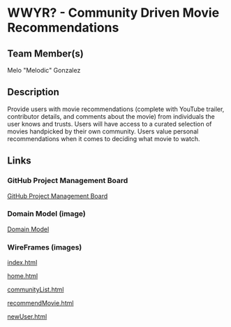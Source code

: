 # WWYR? - Community Driven Movie Recommendations

## Team Member(s)

Melo "Melodic" Gonzalez

## Description

Provide users with movie recommendations (complete with YouTube trailer, contributor details, and comments about the movie) from individuals the user knows and trusts. Users will have access to a curated selection of movies handpicked by their own community. Users value personal recommendations when it comes to deciding what movie to watch.

## Links

### GitHub Project Management Board

[GitHub Project Management Board](https://github.com/orgs/WWYR-Community-Movie-Recommendations/projects/1)  

### Domain Model (image)

[Domain Model](WWYR/img/DomainModel.jpeg)

### WireFrames (images)

[index.html](WWYR/img/index.html.png)  

[home.html](WWYR/img/Home.html.png)  

[communityList.html](WWYR/img/CommunityList.html.png)  

[recommendMovie.html](WWYR/img/RecommendMovie.html.png)

[newUser.html](WWYR/img/NewUser.html.png)
